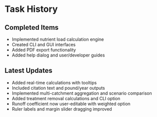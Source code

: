 # Task History

## Completed Items
- Implemented nutrient load calculation engine
- Created CLI and GUI interfaces
- Added PDF export functionality
- Added help dialog and user/developer guides

## Latest Updates
- Added real-time calculations with tooltips
- Included citation text and pound/year outputs
- Implemented multi-catchment aggregation and scenario comparison
- Added treatment removal calculations and CLI option
- Runoff coefficient now user-editable with weighted option
- Ruler labels and margin slider dragging improved
